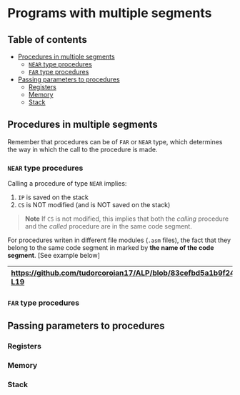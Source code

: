 # Programs with multiple segments <!-- omit in toc -->

## Table of contents <!-- omit in toc -->
- [Procedures in multiple segments](#procedures-in-multiple-segments)
  - [`NEAR` type procedures](#near-type-procedures)
  - [`FAR` type procedures](#far-type-procedures)
- [Passing parameters to procedures](#passing-parameters-to-procedures)
  - [Registers](#registers)
  - [Memory](#memory)
  - [Stack](#stack)

## Procedures in multiple segments
Remember that procedures can be of `FAR` or `NEAR` type, which determines the way in which the call to the procedure is made.

### `NEAR` type procedures
Calling a procedure of type `NEAR` implies:
1. `IP` is saved on the stack
2. `CS` is NOT modified (and is NOT saved on the stack)

> **Note**
> If `CS` is not modified, this implies that both the *calling* procedure and the *called* procedure are in the same code segment.

For procedures writen in different file modules (`.asm` files), the fact that they belong to the same code segment in marked by **the name of the code segment**. [See example below]

https://github.com/tudorcoroian17/ALP/blob/83cefbd5a1b9f241d3feb881c264fd2c581909da/Lab_08/proclib.asm#L1-L19 | https://github.com/tudorcoroian17/ALP/blob/83cefbd5a1b9f241d3feb881c264fd2c581909da/Lab_08/proclib.asm#L1-L19
:-- | :--


### `FAR` type procedures

## Passing parameters to procedures

### Registers

### Memory

### Stack


